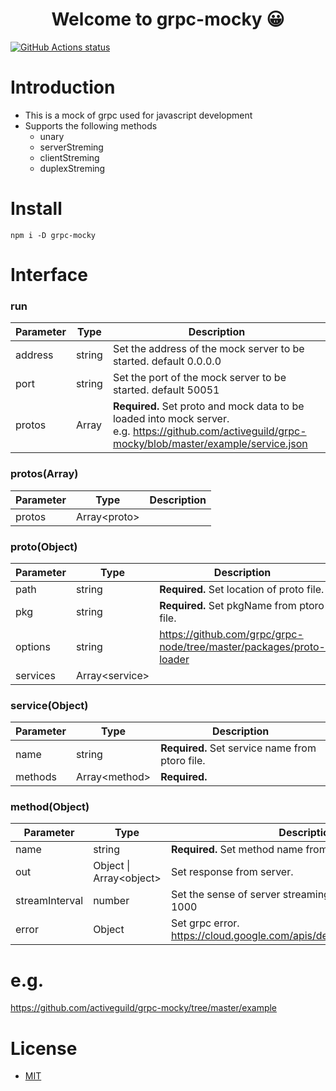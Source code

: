 <h1 align="center">Welcome to grpc-mocky 😀</h1>

<p align="left">
  <a href="https://github.com/actions/setup-node"><img alt="GitHub Actions status" src="https://github.com/activeguild/grpc-mocky/workflows/automatic%20release/badge.svg" style="max-width:100%;"></a>
</p>

# Introduction

- This is a mock of grpc used for javascript development
- Supports the following methods
  - unary
  - serverStreming
  - clientStreming
  - duplexStreming

# Install

```shell
npm i -D grpc-mocky
```

# Interface

### run

| Parameter | Type   | Description                                                                                                                                                  |
| --------- | ------ | ------------------------------------------------------------------------------------------------------------------------------------------------------------ |
| address   | string | Set the address of the mock server to be started. default 0.0.0.0                                                                                            |
| port      | string | Set the port of the mock server to be started. default 50051                                                                                                 |
| protos    | Array  | <b>Required.</b> Set proto and mock data to be loaded into mock server. <br> e.g. https://github.com/activeguild/grpc-mocky/blob/master/example/service.json |

### protos(Array)

| Parameter | Type           | Description |
| --------- | -------------- | ----------- |
| protos    | Array\<proto\> |             |

### proto(Object)

| Parameter | Type             | Description                                                         |
| --------- | ---------------- | ------------------------------------------------------------------- |
| path      | string           | <b>Required.</b> Set location of proto file.                        |
| pkg       | string           | <b>Required.</b> Set pkgName from ptoro file.                       |
| options   | string           | https://github.com/grpc/grpc-node/tree/master/packages/proto-loader |
| services  | Array\<service\> |                                                                     |

### service(Object)

| Parameter | Type            | Description                                        |
| --------- | --------------- | -------------------------------------------------- |
| name      | string          | <b>Required.</b> Set service name from ptoro file. |
| methods   | Array\<method\> | <b>Required.</b>                                   |

### method(Object)

| Parameter      | Type                      | Description                                                                  |
| -------------- | ------------------------- | ---------------------------------------------------------------------------- |
| name           | string                    | <b>Required.</b> Set method name from ptoro file.                            |
| out            | Object \| Array\<object\> | Set response from server.                                                    |
| streamInterval | number                    | Set the sense of server streaming.Unit is msec. default 1000                 |
| error          | Object                    | Set grpc error. <br> https://cloud.google.com/apis/design/errors#error_model |

# e.g.

https://github.com/activeguild/grpc-mocky/tree/master/example

# License

- [MIT](https://github.com/activeguild/grpc-mocky/blob/master/LICENSE)
